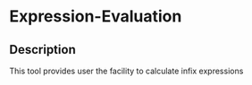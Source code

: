 # Expression-Evaluation
## Description
This tool provides user the facility to calculate infix expressions

